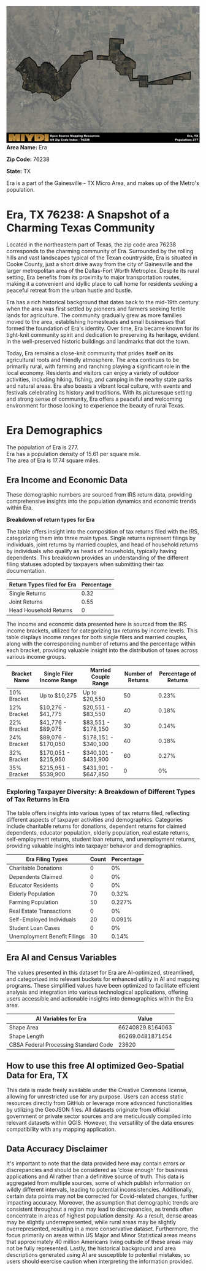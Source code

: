 ![Image Alt Text](../_images/76238.png)
**Area Name:** Era

**Zip Code:** 76238

**State:** TX

Era is a part of the Gainesville - TX Micro Area, and makes up  of the Metro's population.  

# Era, TX 76238: A Snapshot of a Charming Texas Community  

Located in the northeastern part of Texas, the zip code area 76238 corresponds to the charming community of Era. Surrounded by the rolling hills and vast landscapes typical of the Texan countryside, Era is situated in Cooke County, just a short drive away from the city of Gainesville and the larger metropolitan area of the Dallas-Fort Worth Metroplex. Despite its rural setting, Era benefits from its proximity to major transportation routes, making it a convenient and idyllic place to call home for residents seeking a peaceful retreat from the urban hustle and bustle.

Era has a rich historical background that dates back to the mid-19th century when the area was first settled by pioneers and farmers seeking fertile lands for agriculture. The community gradually grew as more families moved to the area, establishing homesteads and small businesses that formed the foundation of Era's identity. Over time, Era became known for its tight-knit community spirit and dedication to preserving its heritage, evident in the well-preserved historic buildings and landmarks that dot the town.

Today, Era remains a close-knit community that prides itself on its agricultural roots and friendly atmosphere. The area continues to be primarily rural, with farming and ranching playing a significant role in the local economy. Residents and visitors can enjoy a variety of outdoor activities, including hiking, fishing, and camping in the nearby state parks and natural areas. Era also boasts a vibrant local culture, with events and festivals celebrating its history and traditions. With its picturesque setting and strong sense of community, Era offers a peaceful and welcoming environment for those looking to experience the beauty of rural Texas.

# Era Demographics

The population of Era is 277.  
Era has a population density of 15.61 per square mile.  
The area of Era is 17.74 square miles.  

## Era Income and Economic Data

These demographic numbers are sourced from IRS return data, providing comprehensive insights into the population dynamics and economic trends within Era.

**Breakdown of return types for Era**

The table offers insight into the composition of tax returns filed with the IRS, categorizing them into three main types. Single returns represent filings by individuals, joint returns by married couples, and head of household returns by individuals who qualify as heads of households, typically having dependents. This breakdown provides an understanding of the different filing statuses adopted by taxpayers when submitting their tax documentation.

| Return Types filed for Era                              | Percentage          |
|----------------------------------------------------------|---------------------|
| Single Returns                                            | 0.32 |
| Joint Returns                                             | 0.55 |
| Head Household Returns                                    | 0 |

The income and economic data presented here is sourced from the IRS income brackets, utilized for categorizing tax returns by income levels. This table displays income ranges for both single filers and married couples, along with the corresponding number of returns and the percentage within each bracket, providing valuable insight into the distribution of taxes across various income groups.

| Bracket Name       | Single Filer Income Range | Married Couple Range | Number of Returns | Percentage of Returns |
|--------------------|----------------------------|----------------------|-------------------|-----------------------|
| 10% Bracket        | Up to $10,275              | Up to $20,550        | 50 | 0.23% |
| 12% Bracket        | $10,276 - $41,775          | $20,551 - $83,550    | 40 | 0.18% |
| 22% Bracket        | $41,776 - $89,075          | $83,551 - $178,150   | 30 | 0.14% |
| 24% Bracket        | $89,076 - $170,050         | $178,151 - $340,100  | 40 | 0.18% |
| 32% Bracket        | $170,051 - $215,950        | $340,101 - $431,900  | 60 | 0.27% |
| 35% Bracket        | $215,951 - $539,900        | $431,901 - $647,850  | 0 | 0% |

### Exploring Taxpayer Diversity: A Breakdown of Different Types of Tax Returns in Era

The table offers insights into various types of tax returns filed, reflecting different aspects of taxpayer activities and demographics. Categories include charitable returns for donations, dependent returns for claimed dependents, educator population, elderly population, real estate returns, self-employment returns, student loan returns, and unemployment returns, providing valuable insights into taxpayer behavior and demographics.

| Era Filing Types                    | Count | Percentage |
|--------------------------------------|-------|------------|
| Charitable Donations                 | 0 | 0% |
| Dependents Claimed                   | 0 | 0% |
| Educator Residents                   | 0 | 0% |
| Elderly Population                   | 70 | 0.32% |
| Farming Population                   | 50 | 0.227% |
| Real Estate Transactions             | 0 | 0% |
| Self-Employed Individuals            | 20 | 0.091% |
| Student Loan Cases                   | 0 | 0% |
| Unemployment Benefit Filings         | 30 | 0.14% |

## Era AI and Census Variables

The values presented in this dataset for Era are AI-optimized, streamlined, and categorized into relevant buckets for enhanced utility in AI and mapping programs. These simplified values have been optimized to facilitate efficient analysis and integration into various technological applications, offering users accessible and actionable insights into demographics within the Era area.

| AI Variables for Era | Value |
|-------------|-------|
| Shape Area | 66240829.8164063 |
| Shape Length | 86269.0481871454 |
| CBSA Federal Processing Standard Code | 23620 |

## How to use this free AI optimized Geo-Spatial Data for Era, TX

This data is made freely available under the Creative Commons license, allowing for unrestricted use for any purpose. Users can access static resources directly from GitHub or leverage more advanced functionalities by utilizing the GeoJSON files. All datasets originate from official government or private sector sources and are meticulously compiled into relevant datasets within QGIS. However, the versatility of the data ensures compatibility with any mapping application.

## Data Accuracy Disclaimer
It's important to note that the data provided here may contain errors or discrepancies and should be considered as 'close enough' for business applications and AI rather than a definitive source of truth. This data is aggregated from multiple sources, some of which publish information on wildly different intervals, leading to potential inconsistencies. Additionally, certain data points may not be corrected for Covid-related changes, further impacting accuracy. Moreover, the assumption that demographic trends are consistent throughout a region may lead to discrepancies, as trends often concentrate in areas of highest population density. As a result, dense areas may be slightly underrepresented, while rural areas may be slightly overrepresented, resulting in a more conservative dataset. Furthermore, the focus primarily on areas within US Major and Minor Statistical areas means that approximately 40 million Americans living outside of these areas may not be fully represented. Lastly, the historical background and area descriptions generated using AI are susceptible to potential mistakes, so users should exercise caution when interpreting the information provided.
